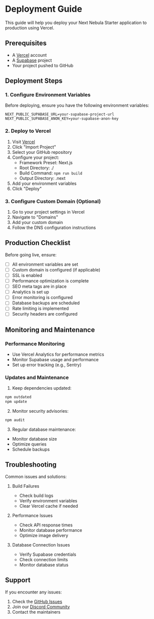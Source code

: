 # Deployment Guide

This guide will help you deploy your Next Nebula Starter application to production using Vercel.

## Prerequisites

- A [Vercel](https://vercel.com) account
- A [Supabase](https://supabase.com) project
- Your project pushed to GitHub

## Deployment Steps

### 1. Configure Environment Variables

Before deploying, ensure you have the following environment variables:

```env
NEXT_PUBLIC_SUPABASE_URL=your-supabase-project-url
NEXT_PUBLIC_SUPABASE_ANON_KEY=your-supabase-anon-key
```

### 2. Deploy to Vercel

1. Visit [Vercel](https://vercel.com)
2. Click "Import Project"
3. Select your GitHub repository
4. Configure your project:
   - Framework Preset: Next.js
   - Root Directory: ./
   - Build Command: `npm run build`
   - Output Directory: .next
5. Add your environment variables
6. Click "Deploy"

### 3. Configure Custom Domain (Optional)

1. Go to your project settings in Vercel
2. Navigate to "Domains"
3. Add your custom domain
4. Follow the DNS configuration instructions

## Production Checklist

Before going live, ensure:

- [ ] All environment variables are set
- [ ] Custom domain is configured (if applicable)
- [ ] SSL is enabled
- [ ] Performance optimization is complete
- [ ] SEO meta tags are in place
- [ ] Analytics is set up
- [ ] Error monitoring is configured
- [ ] Database backups are scheduled
- [ ] Rate limiting is implemented
- [ ] Security headers are configured

## Monitoring and Maintenance

### Performance Monitoring

- Use Vercel Analytics for performance metrics
- Monitor Supabase usage and performance
- Set up error tracking (e.g., Sentry)

### Updates and Maintenance

1. Keep dependencies updated:

```bash
npm outdated
npm update
```

2. Monitor security advisories:

```bash
npm audit
```

3. Regular database maintenance:

- Monitor database size
- Optimize queries
- Schedule backups

## Troubleshooting

Common issues and solutions:

1. Build Failures

   - Check build logs
   - Verify environment variables
   - Clear Vercel cache if needed

2. Performance Issues

   - Check API response times
   - Monitor database performance
   - Optimize image delivery

3. Database Connection Issues
   - Verify Supabase credentials
   - Check connection limits
   - Monitor database status

## Support

If you encounter any issues:

1. Check the [GitHub Issues](https://github.com/johnwesleyquintero/next-nebula-starter/issues)
2. Join our [Discord Community](https://discord.gg/your-server)
3. Contact the maintainers
